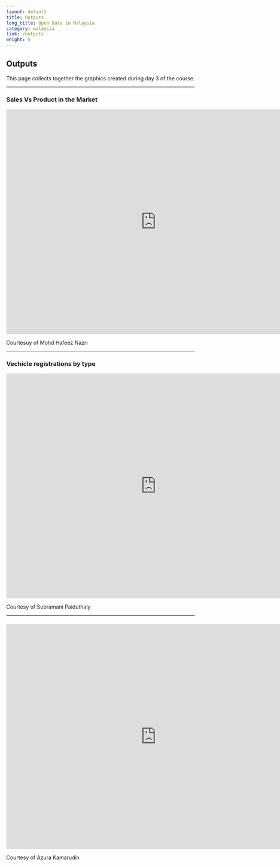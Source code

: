 ```yaml
---
layout: default
title: Outputs
long_title: Open Data in Malaysia
category: malaysia
link: /outputs
weight: 5
---
```


## Outputs

This page collects together the graphics created during day 3 of the course.

<hr/>

### Sales Vs Product in the Market

<iframe width="800" height="600" frameborder="0" seamless="seamless" scrolling="no" src="https://plot.ly/~hafeeznazri/2.embed?width=800&height=600"></iframe>

Courtesuy of Mohd Hafeez Nazri

<hr/>

### Vechicle registrations by type

<iframe width="800" height="600" frameborder="0" seamless="seamless" scrolling="no" src="https://plot.ly/~mani_um/1.embed?width=800&height=600"></iframe>

Courtesy of Subramani Paiduthaly

<hr/>

### 

<iframe width="800" height="600" frameborder="0" seamless="seamless" scrolling="no" src="https://plot.ly/~azurawn/5.embed?width=800&height=600"></iframe>

Courtesy of Azura Kamarudin
